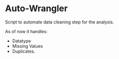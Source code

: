 # Auto-Wrangler
Script to automate data cleaning step for the analysis.

As of now it handles:
- Datatype 
- Missing Values
- Duplicates.

